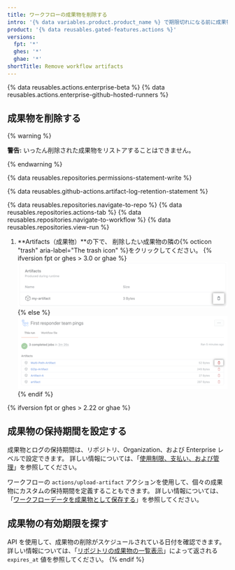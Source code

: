 ```yaml
---
title: ワークフローの成果物を削除する
intro: '{% data variables.product.product_name %} で期限切れになる前に成果物を削除することで、使用済みの {% data variables.product.prodname_actions %} ストレージを再利用できます。'
product: '{% data reusables.gated-features.actions %}'
versions:
  fpt: '*'
  ghes: '*'
  ghae: '*'
shortTitle: Remove workflow artifacts
---
```


{% data reusables.actions.enterprise-beta %}
{% data reusables.actions.enterprise-github-hosted-runners %}

## 成果物を削除する

{% warning %}

**警告:** いったん削除された成果物をリストアすることはできません。

{% endwarning %}

{% data reusables.repositories.permissions-statement-write %}

{% data reusables.github-actions.artifact-log-retention-statement %}

{% data reusables.repositories.navigate-to-repo %}
{% data reusables.repositories.actions-tab %}
{% data reusables.repositories.navigate-to-workflow %}
{% data reusables.repositories.view-run %}
1. **Artifacts（成果物）**の下で、
削除したい成果物の隣の{% octicon "trash" aria-label="The trash icon" %}をクリックしてください。
    {% ifversion fpt or ghes > 3.0 or ghae %}
    ![成果物の削除のドロップダウンメニュー](/assets/images/help/repository/actions-delete-artifact-updated.png)
    {% else %}
    ![成果物の削除のドロップダウンメニュー](/assets/images/help/repository/actions-delete-artifact.png)
    {% endif %}

{% ifversion fpt or ghes > 2.22 or ghae %}
## 成果物の保持期間を設定する

成果物とログの保持期間は、リポジトリ、Organization、および Enterprise レベルで設定できます。 詳しい情報については、「[使用制限、支払い、および管理](/actions/reference/usage-limits-billing-and-administration#artifact-and-log-retention-policy)」を参照してください。

ワークフローの `actions/upload-artifact` アクションを使用して、個々の成果物にカスタムの保持期間を定義することもできます。 詳しい情報については、「[ワークフローデータを成果物として保存する](/actions/guides/storing-workflow-data-as-artifacts#configuring-a-custom-artifact-retention-period)」を参照してください。

## 成果物の有効期限を探す

API を使用して、成果物の削除がスケジュールされている日付を確認できます。 詳しい情報については、「[リポジトリの成果物の一覧表示](/rest/reference/actions#artifacts)」によって返される `expires_at` 値を参照してください。
{% endif %}
